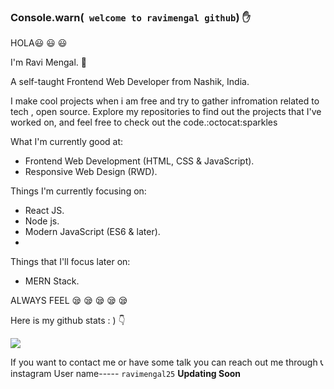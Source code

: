 
	
### Console.warn(` welcome to ravimengal github`) :raised_hand:

HOLA:smiley: :smiley: :smiley:

I'm Ravi Mengal. :information_desk_person:



A self-taught Frontend Web Developer from Nashik, India.

I make cool projects when i am free and try to gather infromation related to tech , open source.
Explore my repositories to find out the projects that I've worked on, and feel free to check out the code.:octocat:sparkles


What I'm currently good at:

 * Frontend Web Development (HTML, CSS & JavaScript).
 * Responsive Web Design (RWD).


Things I'm currently focusing on:

* React JS.
* Node js.
* Modern JavaScript (ES6 & later).
* 

Things that I'll focus later on:

* MERN Stack.
 
ALWAYS FEEL :sleepy: :sleepy: :sleepy: :sleepy: :sleepy: 

Here is my github stats : ) 
:point_down:




<img src="https://github-readme-stats.vercel.app/api?username=ravimengal&&show_icons=true&title_color=787878&icon_color=bb2acf&text_color=787878&bg_color=00EFFB">


If you want to contact me or have some talk you can reach out me through :telephone_receiver: instagram User name----- `ravimengal25`
**Updating Soon**
